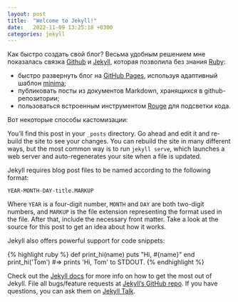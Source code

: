 ```yaml
---
layout: post
title:  "Welcome to Jekyll!"
date:   2022-11-09 13:25:18 +0300
categories: jekyll
---
```


Как быстро создать свой блог? Весьма удобным решением мне показалась связка [Github](https://docs.github.com/en/pages/setting-up-a-github-pages-site-with-jekyll/about-github-pages-and-jekyll) и [Jekyll](https://jekyllrb.com), которая позволила без знания [Ruby](https://www.ruby-lang.org/ru/):

- быстро развернуть блог на [GitHub Pages](https://docs.github.com/en/pages), используя адаптивный шаблон [minima](https://github.com/jekyll/minima);
- публиковать посты из документов Markdown, хранящихся в github-репозитории;
- пользоваться встроенным инструментом [Rouge](http://rouge.jneen.net/?error=500) для подсветки кода.

Вот некоторые способы кастомизации:

You’ll find this post in your `_posts` directory. Go ahead and edit it and re-build the site to see your changes. You can rebuild the site in many different ways, but the most common way is to run `jekyll serve`, which launches a web server and auto-regenerates your site when a file is updated.

Jekyll requires blog post files to be named according to the following format:

`YEAR-MONTH-DAY-title.MARKUP`

Where `YEAR` is a four-digit number, `MONTH` and `DAY` are both two-digit numbers, and `MARKUP` is the file extension representing the format used in the file. After that, include the necessary front matter. Take a look at the source for this post to get an idea about how it works.

Jekyll also offers powerful support for code snippets:

{% highlight ruby %}
def print_hi(name)
  puts "Hi, #{name}"
end
print_hi('Tom')
#=> prints 'Hi, Tom' to STDOUT.
{% endhighlight %}

Check out the [Jekyll docs][jekyll-docs] for more info on how to get the most out of Jekyll. File all bugs/feature requests at [Jekyll’s GitHub repo][jekyll-gh]. If you have questions, you can ask them on [Jekyll Talk][jekyll-talk].

[jekyll-docs]: https://jekyllrb.com/docs/home
[jekyll-gh]:   https://github.com/jekyll/jekyll
[jekyll-talk]: https://talk.jekyllrb.com/
